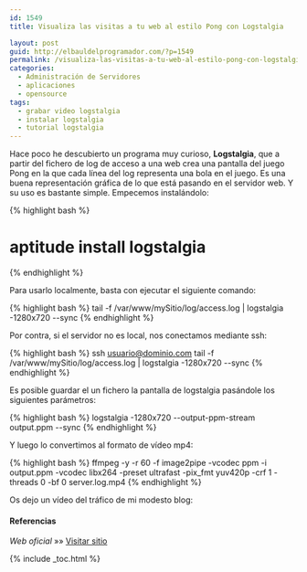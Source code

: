 ```yaml
---
id: 1549
title: Visualiza las visitas a tu web al estilo Pong con Logstalgia

layout: post
guid: http://elbauldelprogramador.com/?p=1549
permalink: /visualiza-las-visitas-a-tu-web-al-estilo-pong-con-logstalgia/
categories:
  - Administración de Servidores
  - aplicaciones
  - opensource
tags:
  - grabar video logstalgia
  - instalar logstalgia
  - tutorial logstalgia
---
```

Hace poco he descubierto un programa muy curioso, **Logstalgia**, que a partir del fichero de log de acceso a una web crea una pantalla del juego Pong en la que cada línea del log representa una bola en el juego. Es una buena representación gráfica de lo que está pasando en el servidor web. Y su uso es bastante simple. Empecemos instalándolo:

{% highlight bash %}
# aptitude install logstalgia
{% endhighlight %}

Para usarlo localmente, basta con ejecutar el siguiente comando:  

{% highlight bash %}
tail -f /var/www/mySitio/log/access.log | logstalgia -1280x720 --sync
{% endhighlight %}

Por contra, si el servidor no es local, nos conectamos mediante ssh:

{% highlight bash %}
ssh usuario@dominio.com tail -f /var/www/mySitio/log/access.log | logstalgia -1280x720 --sync
{% endhighlight %}

Es posible guardar el un fichero la pantalla de logstalgia pasándole los siguientes parámetros:

{% highlight bash %}
logstalgia -1280x720 --output-ppm-stream output.ppm --sync
{% endhighlight %}

Y luego lo convertimos al formato de vídeo mp4:

{% highlight bash %}
ffmpeg -y -r 60 -f image2pipe -vcodec ppm -i output.ppm -vcodec libx264 -preset ultrafast -pix_fmt yuv420p -crf 1 -threads 0 -bf 0 server.log.mp4
{% endhighlight %}

Os dejo un vídeo del tráfico de mi modesto blog:

<span class='embed-youtube' style='text-align:center; display: block;'></span>

#### Referencias

*Web oficial* »» <a href="https://code.google.com/p/logstalgia/" target="_blank">Visitar sitio</a>


{% include _toc.html %}
